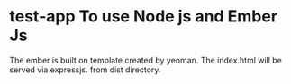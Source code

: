 test-app To use Node js and Ember Js
========

The ember is built on template created by yeoman. The index.html will be served via expressjs. from dist directory.
